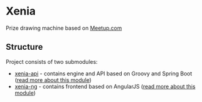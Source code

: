 # Xenia
Prize drawing machine based on [Meetup.com](https://www.meetup.com)

## Structure
Project consists of two submodules:
- [xenia-api](https://github.com/TorunJUG/xenia-api/) - contains engine and API based on Groovy and Spring Boot ([read more about this module](https://github.com/TorunJUG/xenia-api/blob/master/README.md))
- [xenia-ng](https://github.com/TorunJUG/xenia-ng/) - contains frontend based on AngularJS ([read more about this module](https://github.com/TorunJUG/xenia-ng/blob/master/README.md))
